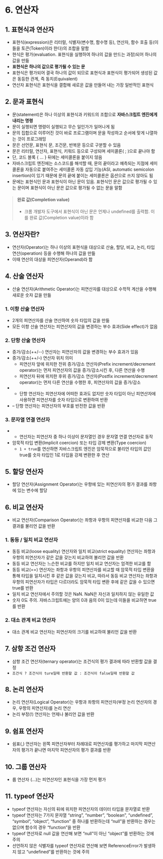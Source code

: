 # 6. 연산자

## 1. 표현식과 연산자
- 표현식(expression)은 리터럴, 식별자(변수명, 함수명 등), 연산자, 함수 호출 등(이들을 토큰(Token)이라 한다)의 조합을 말함
- 현식은 평가(evaluation. 표현식을 실행하여 하나의 값을 만드는 과정)되어 하나의 값을 만듦
- **표현식은 하나의 값으로 평가될 수 있는 문**
- 표현식은 평가되어 결국 하나의 값이 되므로 표현식과 표현식이 평가되어 생성된 값은 동등한 관계, 즉 동치(Equivalent)
- 연산자 표현식은 표현식을 결합해 새로운 값을 만들어 내는 가장 일반적인 표현식

## 2. 문과 표현식
- 문(statement)은 하나 이상의 표현식과 키워드의 조합으로 **자바스크립트 엔진에게 내리는 명령**
- 문이 실행되면 명령이 실행되고 무슨 일인가가 일어나게 됨
- 문의 집합으로 이루어진 것이 바로 프로그램이며 문을 작성하고 순서에 맞게 나열하는 것이 프로그래밍
- 문은 선언문, 표현식 문, 조건문, 반복문 등으로 구분할 수 있음
- 문은 리터럴, 연산자, 표현식, 키워드 등으로 구성되며 세미콜론( ; )으로 끝나야 함
- 단, 코드 블록 { … } 뒤에는 세미콜론을 붙이지 않음
- 자바스크립트 엔진에는 소스코드를 해석할 때, 문의 끝이라고 예측되는 지점에 세미콜론을 자동으로 붙여주는 세미콜론 자동 삽입 기능(ASI, automatic semicolon insertion)이 있기 때문에 문의 끝에 붙이는 세미콜론은 옵션으로 쓰지 않아도 됨
- 문에는 표현식인 문과 표현식이 아닌 문이 있음. 표현식인 문은 값으로 평가될 수 있는 문이며 표현식이 아닌 문은 값으로 평가될 수 없는 문을 말함

> #### 완료 값(Completion value)
> - 크롬 개발자 도구에서 표현식이 아닌 문은 언제나 undefined를 출력함. 이를 완료 값(Completion value)이라 함

## 3. 연산자란?
- 연산자(Operator)는 하나 이상의 표현식을 대상으로 산술, 할당, 비교, 논리, 타입 연산(operation) 등을 수행해 하나의 값을 만듦
- 이때 연산의 대상을 피연산자(Operand)라 함

## 4. 산술 연산자
- 산술 연산자(Arithmetic Operator)는 피연산자를 대상으로 수학적 계산을 수행해 새로운 숫자 값을 만듦

### 1. 이항 산술 연산자
- 2개의 피연산자를 산술 연산하여 숫자 타입의 값을 만듦
- 모든 이항 산술 연산자는 피연산자의 값을 변경하는 부수 효과(Side effect)가 없음

### 2. 단항 산술 연산자
- 증가/감소(++/--) 연산자는 피연산자의 값을 변경하는 부수 효과가 있음
- 증가/감소(++/–) 연산자 위치 의미
  - 피연산자 앞에 위치한 전위 증가/감소 연산자(Prefix increment/decrement operator)는 먼저 피연산자의 값을 증가/감소시킨 후, 다른 연산을 수행
  - 피연산자 뒤에 위치한 후위 증가/감소 연산자(Postfix increment/decrement operator)는 먼저 다른 연산을 수행한 후, 피연산자의 값을 증가/감소
- + 단항 연산자는 피연산자에 어떠한 효과도 없지만 숫자 타입이 아닌 피연산자에 사용하면 피연산자를 숫자 타입으로 변환하여 반환
- – 단항 연산자는 피연산자의 부호를 반전한 값을 반환

### 3. 문자열 연결 연산자
- + 연산자는 피연산자 중 하나 이상이 문자열인 경우 문자열 연결 연산자로 동작
- 암묵적 타입 변환(Implicit coercion) 또는 타입 강제 변환(Type coercion)
  - `1 + true`를 연산하면 자바스크립트 엔진은 암묵적으로 불리언 타입의 값인 true를 숫자 타입인 1로 타입을 강제 변환한 후 연산

## 5. 할당 연산자
- 할당 연산자(Assignment Operator)는 우항에 있는 피연산자의 평가 결과를 좌항에 있는 변수에 할당

## 6. 비교 연산자
- 비교 연산자(Comparison Operator)는 좌항과 우항의 피연산자를 비교한 다음 그 결과를 불리언 값을 반환

### 1. 동등 / 일치 비교 연산자
- 동등 비교(loose equality) 연산자와 일치 비교(strict equality) 연산자는 좌항과 우항의 피연산자가 같은 값을 갖는지 비교하여 불리언 값을 반환
- 동등 비교 연산자는 느슨한 비교를 하지만 일치 비교 연산자는 엄격한 비교를 함
- 동등 비교(==) 연산자는 좌항과 우항의 피연산자를 비교할 때 암묵적 타입 변환을 통해 타입을 일치시킨 후 같은 값을 갖는지 비교, 따라서 동등 비교 연산자는 좌항과 우항의 피연산자가 타입은 다르더라도 암묵적 타입 변환 후에 같은 값을 수 있으면 true를 반환
- 일치 비교 연산자에서 주의할 것은 NaN. NaN은 자신과 일치하지 않는 유일한 값
- 숫자 0도 주의. 자바스크립트에는 양의 0과 음의 0이 있는데 이들을 비교하면 true를 반환

### 2. 대소 관계 비교 연산자
- 대소 관계 비교 연산자는 피연산자의 크기를 비교하여 불리언 값을 반환

## 7. 삼항 조건 연산자
- 삼항 조건 연산자(ternary operator)는 조건식의 평가 결과에 따라 반환할 값을 결정
- `조건식 ? 조건식이 ture일때 반환할 값 : 조건식이 false일때 반환할 값`

## 8. 논리 연산자
- 논리 연산자(Logical Operator)는 우항과 좌항의 피연산자(부정 논리 연산자의 경우, 우항의 피연산자)를 논리 연산
- 논리 부정(!) 연산자는 언제나 불리언 값을 반환

## 9. 쉼표 연산자
- 쉼표(,) 연산자는 왼쪽 피연산자부터 차례대로 피연산자를 평가하고 마지막 피연산자의 평가가 끝나면 마지막 피연산자의 평가 결과를 반환

## 10. 그룹 연산자
- 룹 연산자 (…)는 피연산자인 표현식을 가장 먼저 평가

## 11. typeof 연산자
- typeof 연산자는 자신의 뒤에 위치한 피연산자의 데이터 타입을 문자열로 반환
- typeof 연산자는 7가지 문자열 “string”, “number”, “boolean”, “undefined”, “symbol”, “object”, “function” 중 하나를 반환하는데 “null”을 반환하는 경우는 없으며 함수의 경우 “function”을 반환
- typeof 연산자로 null 값을 연산해 보면 “null”이 아닌 “object”를 반환하는 것에 주의
- 선언하지 않은 식별자를 typeof 연산자로 연산해 보면 ReferenceError가 발생하지 않고 “undefined”를 반환하는 것에 주의
